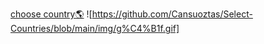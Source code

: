 [choose country🌎](https://cansuoztas.github.io/Select-Countries/)
![https://github.com/Cansuoztas/Select-Countries/blob/main/img/g%C4%B1f.gif]
